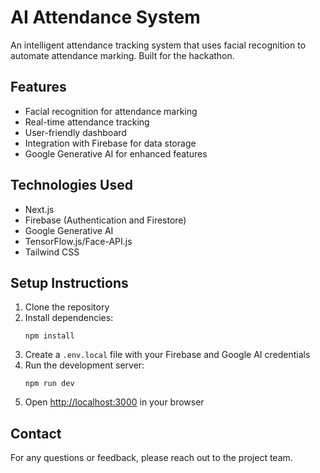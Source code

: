 # AI Attendance System

An intelligent attendance tracking system that uses facial recognition to automate attendance marking. Built for the hackathon.

## Features

- Facial recognition for attendance marking
- Real-time attendance tracking
- User-friendly dashboard
- Integration with Firebase for data storage
- Google Generative AI for enhanced features

## Technologies Used

- Next.js
- Firebase (Authentication and Firestore)
- Google Generative AI
- TensorFlow.js/Face-API.js
- Tailwind CSS

## Setup Instructions

1. Clone the repository
2. Install dependencies:
   ```
   npm install
   ```
3. Create a `.env.local` file with your Firebase and Google AI credentials
4. Run the development server:
   ```
   npm run dev
   ```
5. Open [http://localhost:3000](http://localhost:3000) in your browser

## Contact

For any questions or feedback, please reach out to the project team. 